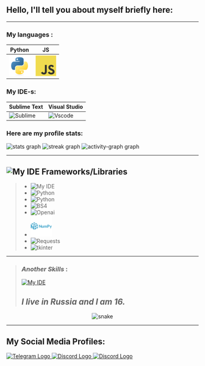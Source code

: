 ## Hello, I'll tell you about myself briefly here:
___
### My languages :
| Python  | JS |
|----------|----------|
|  <img src="https://github.com/devicons/devicon/blob/master/icons/python/python-original.svg" title="Python"  alt="Python" width="55" height="55"/> | <img src="https://github.com/devicons/devicon/blob/master/icons/javascript/javascript-original.svg" title="JavaScript" alt="JavaScript" width="55" height="55"/> 
### My IDE-s:
| Sublime Text  | Visual Studio |
|----------|---- |
|  <img src="https://skillicons.dev/icons?i=sublime" title="Sublime"  alt="Sublime" width="55" height="55"/> | <img src="https://skillicons.dev/icons?i=vscode" title="Vscodet" alt="Vscode" width="55" height="55"/> 

### Here are my profile stats:
<div align="left">
  <img src="https://github-readme-stats.vercel.app/api?username=ArThirtyFour&hide_title=false&hide_rank=false&show_icons=true&include_all_commits=true&count_private=true&disable_animations=false&theme=radical&locale=en&hide_border=false&order=1" height="150" alt="stats graph"  />
  <img src="https://streak-stats.demolab.com?user=ArThirtyFour&locale=en&mode=daily&theme=radical&hide_border=false&border_radius=5&order=3" height="150" alt="streak graph"  />
  <img src="https://github-readme-activity-graph.vercel.app/graph?username=ArThirtyFour&radius=16&theme=redical&area=true&order=5" height="261" alt="activity-graph graph"  />
</div>

___
## ![My IDE](https://skillicons.dev/icons?i=bots,windows) Frameworks/Libraries
> * ![My IDE](https://skillicons.dev/icons?i=flask)
> * <img src="https://pytba.readthedocs.io/ru/latest/_static/logo.png" title="Telebot"  alt="Python" margin-left=100px width="55" height="55"/> 
> * <img src="https://avatars.githubusercontent.com/u/34474300?s=48&v=4" title="Python"  alt="Python" width="55" height="55"/> 
> * <img src="https://encrypted-tbn0.gstatic.com/images?q=tbn:ANd9GcTc_a5FunT8OzYGmdTautX7oNY3JJG4bDUkulQxeMMl6Hvoi9USF1QIvbiKFjmtQ4oktfc&usqp=CAU" title="Python"  alt="BS4" height="55">
> * <img src="https://upload.wikimedia.org/wikipedia/commons/thumb/0/04/ChatGPT_logo.svg/800px-ChatGPT_logo.svg.png" title="OpenAI"  alt="Openai" width="55" height="55">
> * <img src="https://github.com/devicons/devicon/blob/master/icons/numpy/numpy-plain-wordmark.svg" title="Python"  alt="Python" width="55" height="55"/> 
> * <img src="https://upload.wikimedia.org/wikipedia/commons/thumb/a/aa/Requests_Python_Logo.png/187px-Requests_Python_Logo.png" title="Reuqests"  alt="Requests" width="55" />
> * <img src="https://storage.googleapis.com/replit/images/1619744706953_a11b5e0a6acf250ac95d9b46d5a2673f.jpeg" title="tkinter"  alt="tkinter" width="55" />
___
> ### _Another Skills_ :
> [![My IDE](https://skillicons.dev/icons?i=css,html,sqlite)](https://skillicons.dev)
> ## *I live in Russia and I am 16.*
<p align="center"><img width="1000" src="https://github.com/sammorozov/sammorozov/blob/main/assets/github-snake.svg" alt="snake"/></p>

___
## My Social Media Profiles:


<div style="display: inline-block; margin-right: 10px;">
    <a href="https://t.me/OMG_KawaiiAngelChan">
        <img src="https://upload.wikimedia.org/wikipedia/commons/8/82/Telegram_logo.svg" alt="Telegram Logo" style="width: 100px; height: 50px;">
    <a href="https://discord.com/users/737349861963202700/">
        <img src="https://skillicons.dev/icons?i=discord" alt="Discord Logo" style="width: 50px; height: 50px;">
    <a href="https://leetcode.com/u/ArThirtyFour/">
        <img src="https://cdn.iconscout.com/icon/free/png-512/free-leetcode-3521542-2944960.png?f=webp&w=256" alt="Discord Logo" style="width: 50px; height: 50px;">

        
